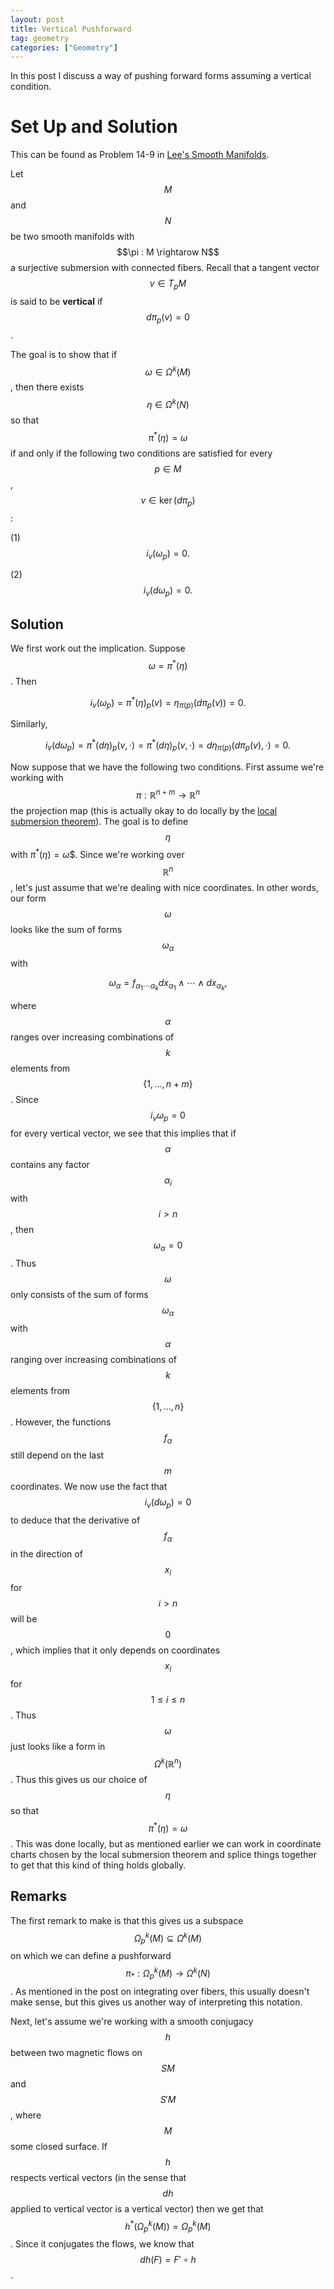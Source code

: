 ```yaml
---
layout: post
title: Vertical Pushforward
tag: geometry
categories: ["Geometry"]
---
```


In this post I discuss a way of pushing forward forms assuming a vertical condition.

# Set Up and Solution

This can be found as Problem 14-9 in [Lee's Smooth Manifolds](https://www.springer.com/gp/book/9781441999818).

Let $$M$$ and $$N$$ be two smooth manifolds with $$\pi : M \rightarow N$$ a surjective submersion with connected fibers. Recall that a tangent vector $$v \in T_pM$$ is said to be **vertical** if $$d\pi_p(v) = 0$$.

The goal is to show that if $$\omega \in \Omega^k(M)$$, then there exists $$\eta \in \Omega^k(N)$$ so that $$\pi^*(\eta) = \omega$$ if and only if the following two conditions are satisfied for every $$p \in M$$, $$v \in \ker(d\pi_p)$$:

(1) $$i_v(\omega_p) = 0.$$

(2) $$i_v(d\omega_p) = 0.$$

## Solution

We first work out the implication. Suppose $$\omega = \pi^*(\eta)$$. Then

$$ i_v(\omega_p) = \pi^*(\eta)_p(v) = \eta_{\pi(p)}(d\pi_p(v)) = 0.$$

Similarly,

$$i_v(d\omega_p) = \pi^*(d\eta)_p(v, \cdot) = \pi^*(d\eta)_p(v, \cdot) = d\eta_{\pi(p)} (d\pi_p(v), \cdot) = 0.$$

Now suppose that we have the following two conditions. First assume we're working with $$\pi : \mathbb{R}^{n+m} \rightarrow \mathbb{R}^n$$ the projection map (this is actually okay to do locally by the [local submersion theorem](https://math.stackexchange.com/questions/1320102/local-submersion-theorem-differential-topology-of-guillemin-and-pollack)). The goal is to define $$\eta$$ with $\pi^*(\eta) = \omega$$. Since we're working over $$\mathbb{R}^n$$, let's just assume that we're dealing with nice coordinates. In other words, our form $$\omega$$ looks like the sum of forms $$\omega_\alpha$$ with

$$\omega_\alpha = f_{\alpha_{1} \cdots \alpha_{k}} dx_{\alpha_{1}} \wedge \cdots \wedge dx_{\alpha_{k}},$$

where $$\alpha$$ ranges over increasing combinations of $$k$$ elements from $$\{1, \ldots, n+m\}$$. Since $$i_{v} \omega_p = 0$$ for every vertical vector, we see that this implies that if $$\alpha$$ contains any factor $$\alpha_i$$ with $$i > n$$, then $$\omega_\alpha = 0$$. Thus $$\omega$$ only consists of the sum of forms $$\omega_\alpha$$ with $$\alpha$$ ranging over increasing combinations of $$k$$ elements from $$\{1, \ldots, n\}$$. However, the functions $$f_\alpha$$ still depend on the last $$m$$ coordinates. We now use the fact that $$i_v(d\omega_p) = 0$$ to deduce that the derivative of $$f_\alpha$$ in the direction of $$x_i$$ for $$i > n$$ will be $$0$$, which implies that it only depends on coordinates $$x_i$$ for $$1 \leq i \leq n$$. Thus $$\omega$$ just looks like a form in $$\Omega^k(\mathbb{R}^n)$$. Thus this gives us our choice of $$\eta$$ so that $$\pi^*(\eta) = \omega$$. This was done locally, but as mentioned earlier we can work in coordinate charts chosen by the local submersion theorem and splice things together to get that this kind of thing holds globally.

## Remarks

The first remark to make is that this gives us a subspace $$\Omega_p^k(M) \subseteq \Omega^k(M)$$ on which we can define a pushforward $$\pi_* : \Omega_p^k(M) \rightarrow \Omega^k(N)$$. As mentioned in the post on integrating over fibers, this usually doesn't make sense, but this gives us another way of interpreting this notation.

Next, let's assume we're working with a smooth conjugacy $$h$$ between two magnetic flows on $$SM$$ and $$S'M$$, where $$M$$ some closed surface. If $$h$$ respects vertical vectors (in the sense that $$dh$$ applied to vertical vector is a vertical vector) then we get that $$h^*(\Omega_p^k(M)) = \Omega_p^k(M)$$. Since it conjugates the flows, we know that $$dh(F) = F' \circ h$$.
